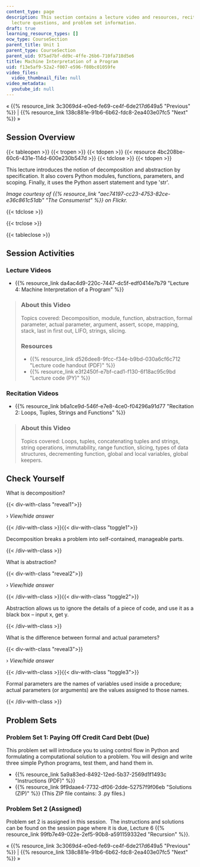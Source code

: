 ```yaml
---
content_type: page
description: This section contains a lecture video and resources, recitation video,
  lecture questions, and problem set information.
draft: true
learning_resource_types: []
ocw_type: CourseSection
parent_title: Unit 1
parent_type: CourseSection
parent_uid: 975ad7bf-dd9c-4ffe-26b6-710fa718d5e6
title: Machine Interpretation of a Program
uid: f13e5af9-52a2-f007-e596-f80bc01059fe
video_files:
  video_thumbnail_file: null
video_metadata:
  youtube_id: null
---
```

« {{% resource_link 3c3069d4-e0ed-fe69-ce4f-6de217d649a5 "Previous" %}} | {{% resource_link 138c881e-91b6-6b62-fdc8-2ea403e07fc5 "Next" %}} »

Session Overview
----------------

{{< tableopen >}}
{{< tropen >}}
{{< tdopen >}}
{{< resource 4bc208be-60c6-431e-114d-600e230b547d >}}
{{< tdclose >}}
{{< tdopen >}}


This lecture introduces the notion of decomposition and abstraction by specification. It also covers Python modules, functions, parameters, and scoping. Finally, it uses the Python assert statement and type 'str'.

_Image courtesy of {{% resource_link "aec74197-cc23-4753-82ce-e36c861c51db" "The Consumerist" %}} on Flickr._


{{< tdclose >}}

{{< trclose >}}

{{< tableclose >}}

Session Activities
------------------

### Lecture Videos

*   {{% resource_link da4ac4d9-220c-7447-dc5f-edf0414e7b79 "Lecture 4: Machine Interpretation of a Program" %}}

> ### About this Video
> 
> Topics covered: Decomposition, module, function, abstraction, formal parameter, actual parameter, argument, assert, scope, mapping, stack, last in first out, LIFO, strings, slicing.
> 
> ### Resources
> 
> *   {{% resource_link d526dee8-9fcc-f34e-b9bd-030a6cf6c712 "Lecture code handout (PDF)" %}}
> *   {{% resource_link e3f2450f-e7bf-cad1-f130-6f18ac95c9bd "Lecture code (PY)" %}}

### Recitation Videos

*   {{% resource_link b6a1ce9d-546f-e7e8-4ce0-f04296a91d77 "Recitation 2: Loops, Tuples, Strings and Functions" %}}

> ### About this Video
> 
> Topics covered: Loops, tuples, concatenating tuples and strings, string operations, immutability, range function, slicing, types of data structures, decrementing function, global and local variables, global keepers.

Check Yourself
--------------

What is decomposition?

{{< div-with-class "reveal1">}}

› _View/hide answer_

{{< /div-with-class >}}{{< div-with-class "toggle1">}}

Decomposition breaks a problem into self-contained, manageable parts.

{{< /div-with-class >}}

What is abstraction?

{{< div-with-class "reveal2">}}

› _View/hide answer_

{{< /div-with-class >}}{{< div-with-class "toggle2">}}

Abstraction allows us to ignore the details of a piece of code, and use it as a black box – input x, get y.

{{< /div-with-class >}}

What is the difference between formal and actual parameters?

{{< div-with-class "reveal3">}}

› _View/hide answer_

{{< /div-with-class >}}{{< div-with-class "toggle3">}}

Formal parameters are the names of variables used inside a procedure; actual parameters (or arguments) are the values assigned to those names.

{{< /div-with-class >}}

Problem Sets
------------

### Problem Set 1: Paying Off Credit Card Debt (Due)

This problem set will introduce you to using control flow in Python and formulating a computational solution to a problem. You will design and write three simple Python programs, test them, and hand them in.

*   {{% resource_link 5a9a83ed-8492-12ed-5b37-2569d1f1493c "Instructions (PDF)" %}}
*   {{% resource_link 9f9daae4-7732-df06-2dde-52757f9f06eb "Solutions (ZIP)" %}} (This ZIP file contains: 3 .py files.)

### Problem Set 2 (Assigned)

Problem set 2 is assigned in this session.  The instructions and solutions can be found on the session page where it is due, Lecture 6 {{% resource_link 99fb7e49-022e-2ef5-90b8-a591159332ed "Recursion" %}}.

« {{% resource_link 3c3069d4-e0ed-fe69-ce4f-6de217d649a5 "Previous" %}} | {{% resource_link 138c881e-91b6-6b62-fdc8-2ea403e07fc5 "Next" %}} »
